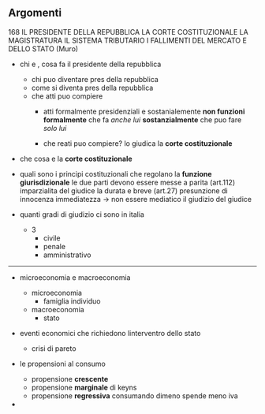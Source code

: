 ## Argomenti 
168 IL PRESIDENTE DELLA REPUBBLICA
LA CORTE COSTITUZIONALE
 LA MAGISTRATURA
IL SISTEMA TRIBUTARIO
I FALLIMENTI DEL MERCATO E DELLO STATO (Muro)

- chi e , cosa fa il presidente della repubblica 
	- chi puo diventare pres della repubblica 
	- come si diventa pres della repubblica 
	- che atti puo compiere 
		- atti formalmente presidenziali e sostanialemente __non funzioni__ 
			__formalmente__ che fa _anche lui_ __sostanzialmente__ che puo fare _solo lui_

		- che reati puo compiere?
			lo giudica la __corte costituzionale__

- che cosa e la __corte costituzionale__

- quali sono i principi costituzionali che regolano la __funzione giurisdizionale__
	le due parti devono essere messe a parita (art.112)
	imparzialita del giudice 
	la durata e breve (art.27)
	presunzione di innocenza 
	immediatezza -> non essere mediatico il giudizio del giudice 


- quanti gradi di giudizio ci sono in italia
	- 3
		- civile
		- penale
		- amministrativo
---
- microeconomia e macroeconomia
	- microeconomia
		- famiglia individuo
	- macroeconomia
		- stato

- eventi economici che richiedono linterventro dello stato
	- crisi di pareto

- le propensioni al consumo
	- propensione __crescente__
	- propensione __marginale__
		di keyns 
	- propensione __regressiva__
		consumando dimeno spende meno iva 
- 